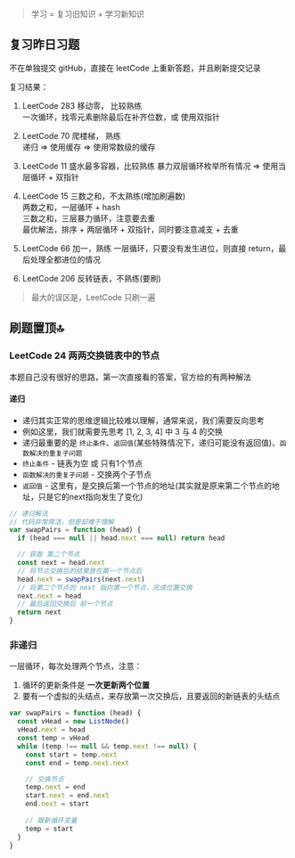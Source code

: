 > 学习 = 复习旧知识 + 学习新知识

## 复习昨日习题
不在单独提交 gitHub，直接在 leetCode 上重新答题，并且刷新提交记录

复习结果：
1. LeetCode 283 移动零， 比较熟练  
  一次循环，找零元素删除最后在补齐位数，或 使用双指针

2. LeetCode 70 爬楼梯， 熟练   
  递归 => 使用缓存 => 使用常数级的缓存

3. LeetCode 11 盛水最多容器，比较熟练
  暴力双层循环枚举所有情况 => 使用当层循环 + 双指针

4. LeetCode 15 三数之和，不太熟练(增加刷遍数)   
  两数之和，一层循环 + hash  
  三数之和，三层暴力循环，注意要去重   
  最优解法，排序 + 两层循环 + 双指针，同时要注意减支 + 去重

5. LeetCode 66 加一，熟练
  一层循环，只要没有发生进位，则直接 return，最后处理全都进位的情况

6. LeetCode 206 反转链表，不熟练(要刷)

> 最大的误区是，LeetCode 只刷一遍

## 刷题置顶🔝
### LeetCode 24 两两交换链表中的节点

本题自己没有很好的思路，第一次直接看的答案，官方给的有两种解法

#### 递归
* 递归其实正常的思维逻辑比较难以理解，通常来说，我们需要反向思考
* 例如这里，我们就需要先思考 [1, 2, 3, 4] 中 3 与 4 的交换
* 递归最重要的是 `终止条件`、`返回值`(某些特殊情况下，递归可能没有返回值)、`函数解决的重复子问题`
* `终止条件` - 链表为空 或 只有1个节点
* `函数解决的重复子问题` - 交换两个子节点
* `返回值` - 这里有，是交换后第一个节点的地址(其实就是原来第二个节点的地址，只是它的next指向发生了变化)

```js
// 递归解法
// 代码非常简洁，但是却难于理解
var swapPairs = function (head) {
  if (head === null || head.next === null) return head

  // 获取 第二个节点
  const next = head.next
  // 将节点交换后的结果放在第一个节点后
  head.next = swapPairs(next.next)
  // 将第二个节点的 next 指向第一个节点，完成位置交换
  next.next = head
  // 最后返回交换后 前一个节点
  return next
}
```

### 非递归
一层循环，每次处理两个节点，注意：
1. 循环的更新条件是 **一次更新两个位置**
2. 要有一个虚拟的头结点，来存放第一次交换后，且要返回的新链表的头结点

```js
var swapPairs = function (head) {
  const vHead = new ListNode()
  vHead.next = head
  const temp = vHead
  while (temp !== null && temp.next !== null) {
    const start = temp.next
    const end = temp.next.next

    // 交换节点
    temp.next = end
    start.next = end.next
    end.next = start
    
    // 跟新循环变量
    temp = start
  }
}
```



